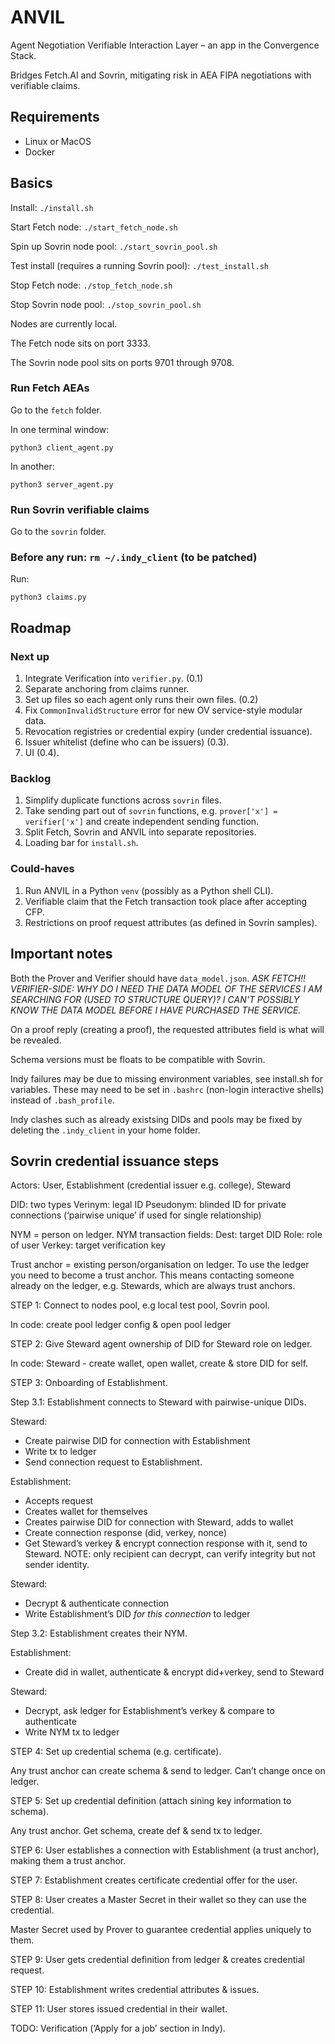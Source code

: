 # ANVIL

Agent Negotiation Verifiable Interaction Layer – an app in the Convergence Stack.

Bridges Fetch.AI and Sovrin, mitigating risk in AEA FIPA negotiations with verifiable claims.


## Requirements

- Linux or MacOS
- Docker


## Basics

Install: `./install.sh`

Start Fetch node: `./start_fetch_node.sh`

Spin up Sovrin node pool: `./start_sovrin_pool.sh`

Test install (requires a running Sovrin pool): `./test_install.sh`

Stop Fetch node: `./stop_fetch_node.sh`

Stop Sovrin node pool: `./stop_sovrin_pool.sh`

Nodes are currently local.

The Fetch node sits on port 3333.

The Sovrin node pool sits on ports 9701 through 9708.

### Run Fetch AEAs

Go to the `fetch` folder.

In one terminal window:
```
python3 client_agent.py
```

In another:
```
python3 server_agent.py
```

### Run Sovrin verifiable claims

Go to the `sovrin` folder.

### Before any run: `rm ~/.indy_client` (to be patched) 

Run:
```
python3 claims.py
```


## Roadmap

### Next up

1. Integrate Verification into `verifier.py`. (0.1)
2. Separate anchoring from claims runner.
3. Set up files so each agent only runs their own files. (0.2)
2. Fix `CommonInvalidStructure` error for new OV service-style modular data.
5. Revocation registries or credential expiry (under credential issuance).
6. Issuer whitelist (define who can be issuers) (0.3).
7. UI (0.4).


### Backlog

1. Simplify duplicate functions across `sovrin` files.
2. Take sending part out of `sovrin` functions, e.g. `prover['x'] = verifier['x']` and create independent sending function.
2. Split Fetch, Sovrin and ANVIL into separate repositories.
3. Loading bar for `install.sh`.

### Could-haves

1. Run ANVIL in a Python `venv` (possibly as a Python shell CLI).
2. Verifiable claim that the Fetch transaction took place after accepting CFP.
3. Restrictions on proof request attributes (as defined in Sovrin samples).


## Important notes

Both the Prover and Verifier should have `data_model.json`. *ASK FETCH!! VERIFIER-SIDE: WHY DO I NEED THE DATA MODEL OF THE SERVICES I AM SEARCHING FOR (USED TO STRUCTURE QUERY)? I CAN'T POSSIBLY KNOW THE DATA MODEL BEFORE I HAVE PURCHASED THE SERVICE.*

On a proof reply (creating a proof), the requested attributes field is what will be revealed.

Schema versions must be floats to be compatible with Sovrin.

Indy failures may be due to missing environment variables, see install.sh for variables. These may need to be set in `.bashrc` (non-login interactive shells) instead of `.bash_profile`.

Indy clashes such as already existsing DIDs and pools may be fixed by deleting the `.indy_client` in your home folder.


## Sovrin credential issuance steps

Actors: User, Establishment (credential issuer e.g. college), Steward

DID: two types
	Verinym: legal ID
	Pseudonym: blinded ID for private connections (‘pairwise unique’ if used for single relationship)

NYM = person on ledger. NYM transaction fields:
	Dest: target DID
	Role: role of user
	Verkey: target verification key

Trust anchor = existing person/organisation on ledger.
To use the ledger you need to become a trust anchor.
This means contacting someone already on the ledger, e.g. Stewards, which are always trust anchors.

STEP 1: Connect to nodes pool, e.g local test pool, Sovrin pool.

In code: create pool ledger config & open pool ledger

STEP 2: Give Steward agent ownership of DID for Steward role on ledger.

In code: Steward - create wallet, open wallet, create & store DID for self.

STEP 3: Onboarding of Establishment.

Step 3.1: Establishment connects to Steward with pairwise-unique DIDs.

Steward:
- Create pairwise DID for connection with Establishment
- Write tx to ledger
- Send connection request to Establishment.

Establishment:
- Accepts request
- Creates wallet for themselves
- Creates pairwise DID for connection with Steward, adds to wallet
- Create connection response (did, verkey, nonce)
- Get Steward’s verkey & encrypt connection response with it, send to Steward. NOTE: only recipient can decrypt, can verify integrity but not sender identity.

Steward:
- Decrypt & authenticate connection
- Write Establishment’s DID *for this connection* to ledger

Step 3.2: Establishment creates their NYM.

Establishment:
- Create did in wallet, authenticate & encrypt did+verkey, send to Steward

Steward:
- Decrypt, ask ledger for Establishment’s verkey & compare to authenticate
- Write NYM tx to ledger

STEP 4: Set up credential schema (e.g. certificate).

Any trust anchor can create schema & send to ledger. Can’t change once on ledger.

STEP 5: Set up credential definition (attach sining key information to schema).

Any trust anchor.  Get schema, create def & send tx to ledger.

STEP 6: User establishes a connection with Establishment (a trust anchor), making them a trust anchor.

STEP 7: Establishment creates certificate credential offer for the user.

STEP 8: User creates a Master Secret in their wallet so they can use the credential.

Master Secret used by Prover to guarantee credential applies uniquely to them.

STEP 9: User gets credential definition from ledger & creates credential request.

STEP 10: Establishment writes credential attributes & issues.

STEP 11: User stores issued credential in their wallet.


TODO: Verification (‘Apply for a job’ section in Indy).


